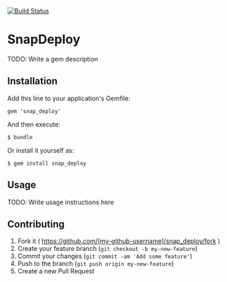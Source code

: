 [![Build Status](https://snap-ci.com/snap-ci/snap-deploy/branch/master/build_image)](https://snap-ci.com/snap-ci/snap-deploy/branch/master)

# SnapDeploy

TODO: Write a gem description

## Installation

Add this line to your application's Gemfile:

    gem 'snap_deploy'

And then execute:

    $ bundle

Or install it yourself as:

    $ gem install snap_deploy

## Usage

TODO: Write usage instructions here

## Contributing

1. Fork it ( https://github.com/[my-github-username]/snap_deploy/fork )
2. Create your feature branch (`git checkout -b my-new-feature`)
3. Commit your changes (`git commit -am 'Add some feature'`)
4. Push to the branch (`git push origin my-new-feature`)
5. Create a new Pull Request

